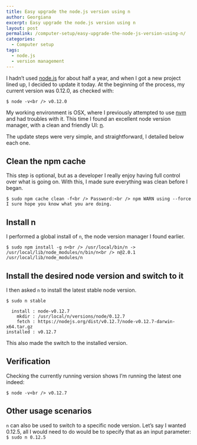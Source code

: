 ```yaml
---
title: Easy upgrade the node.js version using n
author: Georgiana
excerpt: Easy upgrade the node.js version using n
layout: post
permalink: /computer-setup/easy-upgrade-the-node-js-version-using-n/
categories:
  - Computer setup
tags:
  - node.js
  - version management
---
```

I hadn&#8217;t used [node.js][1] for about half a year, and when I got a new project lined up, I decided to update it today. At the beginning of the process, my current version was 0.12.0, as checked with:

`$ node -v<br />
v0.12.0`

My working environment is OSX, where I previously attempted to use [nvm][2] and had troubles with it. This time I found an excellent node version manager, with a clean and friendly UI: [n][3].

The update steps were very simple, and straightforward, I detailed below each one.

## Clean the npm cache

This step is optional, but as a developer I really enjoy having full control over what is going on. With this, I made sure everything was clean before I began.

`$ sudo npm cache clean -f<br />
Password:<br />
npm WARN using --force I sure hope you know what you are doing.`

## Install n

I performed a global install of `n`, the node version manager I found earlier.

`$ sudo npm install -g n<br />
/usr/local/bin/n -> /usr/local/lib/node_modules/n/bin/n<br />
n@2.0.1 /usr/local/lib/node_modules/n`

## Install the desired node version and switch to it

I then asked `n` to install the latest stable node version.

    $ sudo n stable
    
      install : node-v0.12.7
        mkdir : /usr/local/n/versions/node/0.12.7
        fetch : https://nodejs.org/dist/v0.12.7/node-v0.12.7-darwin-x64.tar.gz
    installed : v0.12.7
    

This also made the switch to the installed version.

## Verification

Checking the currently running version shows I&#8217;m running the latest one indeed:

`$ node -v<br />
v0.12.7`

## Other usage scenarios

`n` can also be used to switch to a specific node version. Let&#8217;s say I wanted 0.12.5, all I would need to do would be to specify that as an input parameter: `$ sudo n 0.12.5`

 [1]: http://nodejs.org/
 [2]: https://github.com/creationix/nvm
 [3]: https://github.com/tj/n